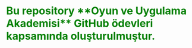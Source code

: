 <h1 style="color:green;">Bu repository **Oyun ve Uygulama Akademisi** GitHub ödevleri kapsamında oluşturulmuştur.</h1>
